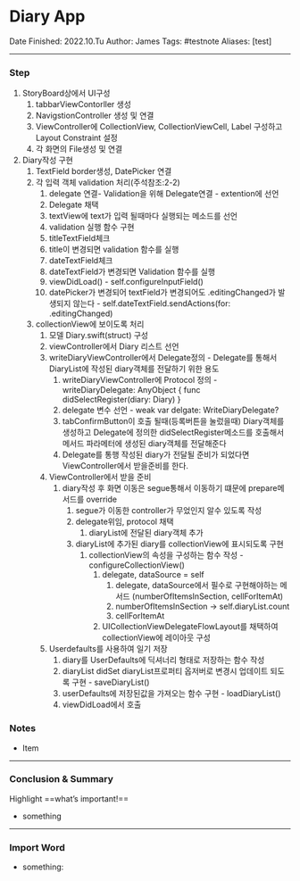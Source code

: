 # Diary App

Date Finished: 2022.10.Tu
Author: James
Tags: #testnote
Aliases: [test]

---
### Step
1. StoryBoard상에서 UI구성
	1. tabbarViewContorller 생성
	2. NavigstionController 생성 및 연결
	3. ViewController에 CollectionView, CollectionViewCell, Label 구성하고 Layout Constraint 설정
	4. 각 화면의 File생성 및 연결
2. Diary작성 구현
	1. TextField border생성, DatePicker 연결 
	2. 각 입력 객체 validation 처리(주석참조:2-2)
		1. delegate 연결- Validation을 위해 Delegate연결 - extention에 선언
		2. Delegate 채택
		3. textView에 text가 입력 될때마다 실행되는 메소드를 선언
		4. validation 실행 함수 구현
		5. titleTextField체크
		6. title이 변경되면 validation 함수를 실행
		7. dateTextField체크
		8. dateTextField가 변경되면 Validation 함수를 실행
		9. viewDidLoad() - self.configureInputField()
		10. datePicker가 변경되어 textField가 변경되어도 .editingChanged가 발생되지 않는다 - self.dateTextField.sendActions(for: .editingChanged)
	3. collectionView에 보이도록 처리
		1. 모델 Diary.swift(struct) 구성 
		2. viewController에서 Diary 리스트 선언 
		3. writeDiaryViewController에서 Delegate정의 - Delegate를 통해서 DiaryList에 작성된 diary객체를 전달하기 위한 용도
			1. writeDiaryViewController에 Protocol 정의 - writeDiaryDelegate: AnyObject { func didSelectRegister(diary: Diary) }
			2. delegate 변수 선언 - weak var delgate: WriteDiaryDelegate? 
			3. tabConfirmButton이 호출 될때(등록버튼을 눌렀을때) Diary객체를 생성하고 Delegate에 정의한 didSelectRegister메소드를 호출해서 메서드 파라메터에 생성된 diary객체를 전달해준다
			4. Delegate를 통행 작성된 diary가 전달될 준비가 되었다면 ViewController에서 받을준비를 한다.
		4. ViewController에서 받을 준비
			1. diary작성 후 화면 이동은 segue통해서 이동하기 떄문에 prepare메서드를 override
				1. segue가 이동한 controller가 무었인지 알수 있도록 작성
				2. delegate위임, protocol 채택
					1. diaryList에 전달된 diary객체 추가
				3. diaryList에 추가된 diary를 collectionView에 표시되도록 구현
					1. collectionView의 속성을 구성하는 함수 작성 - configureCollectionView()
						1. delegate, dataSource = self
							1. delegate, dataSource에서 필수로 구현해야하는 메서드 (numberOfItemsInSection, cellForItemAt)
							2. numberOfItemsInSection -> self.diaryList.count
							3. cellForItemAt
						2. UICollectionViewDelegateFlowLayout를 채택하여 collectionView에 레이아웃 구성
		5. Userdefaults를 사용하여 일기 저장
			1. diary를 UserDefaults에 딕셔너리 형태로 저장하는 함수 작성
			2. diaryList didSet diaryList프로퍼티 옵저버로 변경시 업데이트 되도록 구현 - saveDiaryList()
			3. userDefaults에 저장된값을 가져오는 함수 구현 - loadDiaryList()
			4. viewDidLoad에서 호출


### Notes
- Item




---

### Conclusion & Summary
Highlight ==what’s important!==
* something

---
### Import Word
* something:
